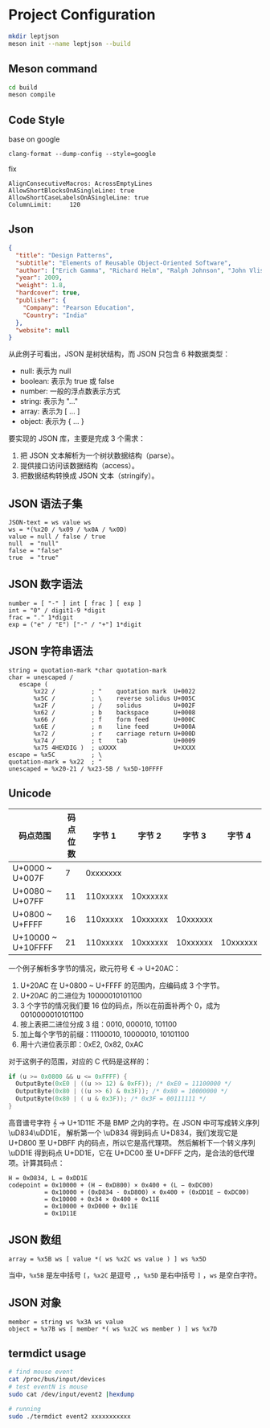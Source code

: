 # Project Configuration

```bash
mkdir leptjson
meson init --name leptjson --build
```

## Meson command

```bash
cd build
meson compile
```

## Code Style

base on google

`clang-format --dump-config --style=google`

fix

```
AlignConsecutiveMacros: AcrossEmptyLines
AllowShortBlocksOnASingleLine: true
AllowShortCaseLabelsOnASingleLine: true
ColumnLimit:     120
```

## Json

```json
{
  "title": "Design Patterns",
  "subtitle": "Elements of Reusable Object-Oriented Software",
  "author": ["Erich Gamma", "Richard Helm", "Ralph Johnson", "John Vlissides"],
  "year": 2009,
  "weight": 1.8,
  "hardcover": true,
  "publisher": {
    "Company": "Pearson Education",
    "Country": "India"
  },
  "website": null
}
```

从此例子可看出，JSON 是树状结构，而 JSON 只包含 6 种数据类型：

- null: 表示为 null
- boolean: 表示为 true 或 false
- number: 一般的浮点数表示方式
- string: 表示为 "..."
- array: 表示为 [ ... ]
- object: 表示为 { ... }

要实现的 JSON 库，主要是完成 3 个需求：

1. 把 JSON 文本解析为一个树状数据结构（parse）。
2. 提供接口访问该数据结构（access）。
3. 把数据结构转换成 JSON 文本（stringify）。

## JSON 语法子集

```
JSON-text = ws value ws
ws = *(%x20 / %x09 / %x0A / %x0D)
value = null / false / true
null  = "null"
false = "false"
true  = "true"
```

## JSON 数字语法

```
number = [ "-" ] int [ frac ] [ exp ]
int = "0" / digit1-9 *digit
frac = "." 1*digit
exp = ("e" / "E") ["-" / "+"] 1*digit
```

## JSON 字符串语法

```
string = quotation-mark *char quotation-mark
char = unescaped /
   escape (
       %x22 /          ; "    quotation mark  U+0022
       %x5C /          ; \    reverse solidus U+005C
       %x2F /          ; /    solidus         U+002F
       %x62 /          ; b    backspace       U+0008
       %x66 /          ; f    form feed       U+000C
       %x6E /          ; n    line feed       U+000A
       %x72 /          ; r    carriage return U+000D
       %x74 /          ; t    tab             U+0009
       %x75 4HEXDIG )  ; uXXXX                U+XXXX
escape = %x5C          ; \
quotation-mark = %x22  ; "
unescaped = %x20-21 / %x23-5B / %x5D-10FFFF
```

## Unicode

| 码点范围           | 码点位数 | 字节 1   | 字节 2   | 字节 3   | 字节 4   |
| ------------------ | -------- | -------- | -------- | -------- | -------- |
| U+0000 ~ U+007F    | 7        | 0xxxxxxx |          |          |          |
| U+0080 ~ U+07FF    | 11       | 110xxxxx | 10xxxxxx |          |          |
| U+0800 ~ U+FFFF    | 16       | 110xxxxx | 10xxxxxx | 10xxxxxx |          |
| U+10000 ~ U+10FFFF | 21       | 110xxxxx | 10xxxxxx | 10xxxxxx | 10xxxxxx |

一个例子解析多字节的情况，欧元符号 € → U+20AC：

1.  U+20AC 在 U+0800 ~ U+FFFF 的范围内，应编码成 3 个字节。
2.  U+20AC 的二进位为 10000010101100
3.  3 个字节的情况我们要 16 位的码点，所以在前面补两个 0，成为 0010000010101100
4.  按上表把二进位分成 3 组：0010, 000010, 101100
5.  加上每个字节的前缀：11100010, 10000010, 10101100
6.  用十六进位表示即：0xE2, 0x82, 0xAC

对于这例子的范围，对应的 C 代码是这样的：

```c
if (u >= 0x0800 && u <= 0xFFFF) {
  OutputByte(0xE0 | ((u >> 12) & 0xFF)); /* 0xE0 = 11100000 */
  OutputByte(0x80 | ((u >> 6) & 0x3F)); /* 0x80 = 10000000 */
  OutputByte(0x80 | ( u & 0x3F)); /* 0x3F = 00111111 */
}
```

高音谱号字符 𝄞 → U+1D11E 不是 BMP 之内的字符。在 JSON 中可写成转义序列 \uD834\uDD1E，
解析第一个 \uD834 得到码点 U+D834，我们发现它是 U+D800 至 U+DBFF 内的码点，所以它是高代理项。
然后解析下一个转义序列 \uDD1E 得到码点 U+DD1E，它在 U+DC00 至 U+DFFF 之内，是合法的低代理项。计算其码点：

```
H = 0xD834, L = 0xDD1E
codepoint = 0x10000 + (H − 0xD800) × 0x400 + (L − 0xDC00)
          = 0x10000 + (0xD834 - 0xD800) × 0x400 + (0xDD1E − 0xDC00)
          = 0x10000 + 0x34 × 0x400 + 0x11E
          = 0x10000 + 0xD000 + 0x11E
          = 0x1D11E
```

## JSON 数组

`array = %x5B ws [ value *( ws %x2C ws value ) ] ws %x5D`

当中，`%x5B` 是左中括号 `[`，`%x2C` 是逗号 `,`，`%x5D` 是右中括号 `]` ，`ws` 是空白字符。

## JSON 对象

```
member = string ws %x3A ws value
object = %x7B ws [ member *( ws %x2C ws member ) ] ws %x7D
```

## termdict usage

```bash
# find mouse event
cat /proc/bus/input/devices
# test eventN is mouse
sudo cat /dev/input/event2 |hexdump

# running
sudo ./termdict event2 xxxxxxxxxxx
```
